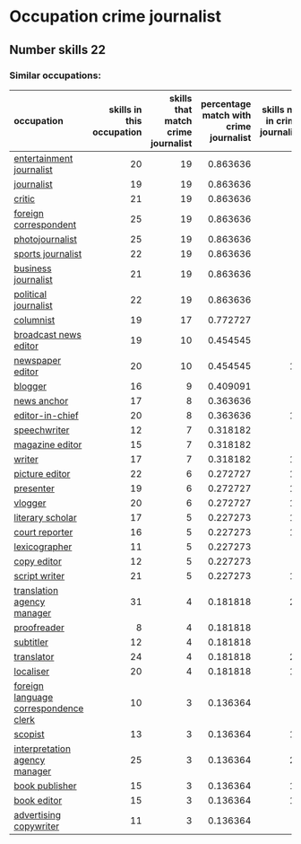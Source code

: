 # Occupation crime journalist
## Number skills 22
### Similar occupations:
| occupation                                                                        |   skills in this occupation |   skills that match crime journalist |   percentage match with crime journalist |   skills not in crime journalist |
|:----------------------------------------------------------------------------------|----------------------------:|-------------------------------------:|-----------------------------------------:|---------------------------------:|
| [entertainment journalist](entertainment_journalist.md)                           |                          20 |                                   19 |                                 0.863636 |                                1 |
| [journalist](journalist.md)                                                       |                          19 |                                   19 |                                 0.863636 |                                0 |
| [critic](critic.md)                                                               |                          21 |                                   19 |                                 0.863636 |                                2 |
| [foreign correspondent](foreign_correspondent.md)                                 |                          25 |                                   19 |                                 0.863636 |                                6 |
| [photojournalist](photojournalist.md)                                             |                          25 |                                   19 |                                 0.863636 |                                6 |
| [sports journalist](sports_journalist.md)                                         |                          22 |                                   19 |                                 0.863636 |                                3 |
| [business journalist](business_journalist.md)                                     |                          21 |                                   19 |                                 0.863636 |                                2 |
| [political journalist](political_journalist.md)                                   |                          22 |                                   19 |                                 0.863636 |                                3 |
| [columnist](columnist.md)                                                         |                          19 |                                   17 |                                 0.772727 |                                2 |
| [broadcast news editor](broadcast_news_editor.md)                                 |                          19 |                                   10 |                                 0.454545 |                                9 |
| [newspaper editor](newspaper_editor.md)                                           |                          20 |                                   10 |                                 0.454545 |                               10 |
| [blogger](blogger.md)                                                             |                          16 |                                    9 |                                 0.409091 |                                7 |
| [news anchor](news_anchor.md)                                                     |                          17 |                                    8 |                                 0.363636 |                                9 |
| [editor-in-chief](editor-in-chief.md)                                             |                          20 |                                    8 |                                 0.363636 |                               12 |
| [speechwriter](speechwriter.md)                                                   |                          12 |                                    7 |                                 0.318182 |                                5 |
| [magazine editor](magazine_editor.md)                                             |                          15 |                                    7 |                                 0.318182 |                                8 |
| [writer](writer.md)                                                               |                          17 |                                    7 |                                 0.318182 |                               10 |
| [picture editor](picture_editor.md)                                               |                          22 |                                    6 |                                 0.272727 |                               16 |
| [presenter](presenter.md)                                                         |                          19 |                                    6 |                                 0.272727 |                               13 |
| [vlogger](vlogger.md)                                                             |                          20 |                                    6 |                                 0.272727 |                               14 |
| [literary scholar](literary_scholar.md)                                           |                          17 |                                    5 |                                 0.227273 |                               12 |
| [court reporter](court_reporter.md)                                               |                          16 |                                    5 |                                 0.227273 |                               11 |
| [lexicographer](lexicographer.md)                                                 |                          11 |                                    5 |                                 0.227273 |                                6 |
| [copy editor](copy_editor.md)                                                     |                          12 |                                    5 |                                 0.227273 |                                7 |
| [script writer](script_writer.md)                                                 |                          21 |                                    5 |                                 0.227273 |                               16 |
| [translation agency manager](translation_agency_manager.md)                       |                          31 |                                    4 |                                 0.181818 |                               27 |
| [proofreader](proofreader.md)                                                     |                           8 |                                    4 |                                 0.181818 |                                4 |
| [subtitler](subtitler.md)                                                         |                          12 |                                    4 |                                 0.181818 |                                8 |
| [translator](translator.md)                                                       |                          24 |                                    4 |                                 0.181818 |                               20 |
| [localiser](localiser.md)                                                         |                          20 |                                    4 |                                 0.181818 |                               16 |
| [foreign language correspondence clerk](foreign_language_correspondence_clerk.md) |                          10 |                                    3 |                                 0.136364 |                                7 |
| [scopist](scopist.md)                                                             |                          13 |                                    3 |                                 0.136364 |                               10 |
| [interpretation agency manager](interpretation_agency_manager.md)                 |                          25 |                                    3 |                                 0.136364 |                               22 |
| [book publisher](book_publisher.md)                                               |                          15 |                                    3 |                                 0.136364 |                               12 |
| [book editor](book_editor.md)                                                     |                          15 |                                    3 |                                 0.136364 |                               12 |
| [advertising copywriter](advertising_copywriter.md)                               |                          11 |                                    3 |                                 0.136364 |                                8 |
